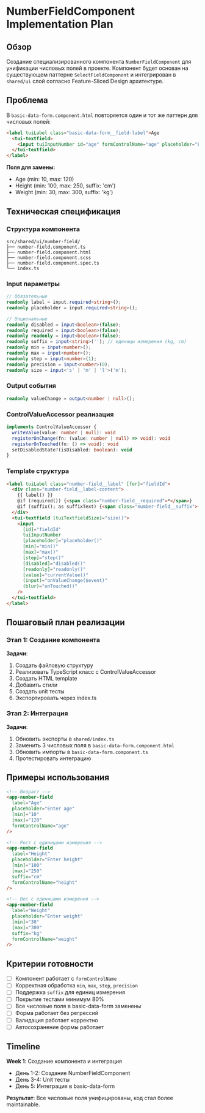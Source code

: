 # NumberFieldComponent Implementation Plan

## Обзор

Создание специализированного компонента `NumberFieldComponent` для унификации числовых полей в проекте. Компонент будет основан на существующем паттерне `SelectFieldComponent` и интегрирован в `shared/ui` слой согласно Feature-Sliced Design архитектуре.

## Проблема

В `basic-data-form.component.html` повторяется один и тот же паттерн для числовых полей:

```html
<label tuiLabel class="basic-data-form__field-label">Age
  <tui-textfield>
    <input tuiInputNumber id="age" formControlName="age" placeholder="Enter age" [min]="10" [max]="120" />
  </tui-textfield>
</label>
```

**Поля для замены:**
- Age (min: 10, max: 120)
- Height (min: 100, max: 250, suffix: 'cm')
- Weight (min: 30, max: 300, suffix: 'kg')

## Техническая спецификация

### Структура компонента
```
src/shared/ui/number-field/
├── number-field.component.ts
├── number-field.component.html
├── number-field.component.scss
├── number-field.component.spec.ts
└── index.ts
```

### Input параметры
```typescript
// Обязательные
readonly label = input.required<string>();
readonly placeholder = input.required<string>();

// Опциональные
readonly disabled = input<boolean>(false);
readonly required = input<boolean>(false);
readonly readonly = input<boolean>(false);
readonly suffix = input<string>(''); // единицы измерения (kg, cm)
readonly min = input<number>();
readonly max = input<number>();
readonly step = input<number>(1);
readonly precision = input<number>(0);
readonly size = input<'s' | 'm' | 'l'>('m');
```

### Output события
```typescript
readonly valueChange = output<number | null>();
```

### ControlValueAccessor реализация
```typescript
implements ControlValueAccessor {
  writeValue(value: number | null): void
  registerOnChange(fn: (value: number | null) => void): void
  registerOnTouched(fn: () => void): void
  setDisabledState?(isDisabled: boolean): void
}
```

### Template структура
```html
<label tuiLabel class="number-field__label" [for]="fieldId">
  <div class="number-field__label-content">
    {{ label() }}
    @if (required()) {<span class="number-field__required">*</span>}
    @if (suffix(); as suffixText) {<span class="number-field__suffix">({{ suffixText }})</span>}
  </div>
  <tui-textfield [tuiTextfieldSize]="size()">
    <input
      [id]="fieldId"
      tuiInputNumber
      [placeholder]="placeholder()"
      [min]="min()"
      [max]="max()"
      [step]="step()"
      [disabled]="disabled()"
      [readonly]="readonly()"
      [value]="currentValue()"
      (input)="onValueChange($event)"
      (blur)="onTouched()"
    />
  </tui-textfield>
</label>
```

## Пошаговый план реализации

### Этап 1: Создание компонента
**Задачи**:
1. Создать файловую структуру
2. Реализовать TypeScript класс с ControlValueAccessor
3. Создать HTML template
4. Добавить стили
5. Создать unit тесты
6. Экспортировать через index.ts

### Этап 2: Интеграция
**Задачи**:
1. Обновить экспорты в `shared/index.ts`
2. Заменить 3 числовых поля в `basic-data-form.component.html`
3. Обновить импорты в `basic-data-form.component.ts`
4. Протестировать интеграцию

## Примеры использования

```html
<!-- Возраст -->
<app-number-field
  label="Age"
  placeholder="Enter age"
  [min]="10"
  [max]="120"
  formControlName="age"
/>

<!-- Рост с единицами измерения -->
<app-number-field
  label="Height"
  placeholder="Enter height"
  [min]="100"
  [max]="250"
  suffix="cm"
  formControlName="height"
/>

<!-- Вес с единицами измерения -->
<app-number-field
  label="Weight"
  placeholder="Enter weight"
  [min]="30"
  [max]="300"
  suffix="kg"
  formControlName="weight"
/>
```

## Критерии готовности

- [ ] Компонент работает с `formControlName`
- [ ] Корректная обработка `min`, `max`, `step`, `precision`
- [ ] Поддержка `suffix` для единиц измерения
- [ ] Покрытие тестами минимум 80%
- [ ] Все числовые поля в basic-data-form заменены
- [ ] Форма работает без регрессий
- [ ] Валидация работает корректно
- [ ] Автосохранение формы работает

## Timeline

**Week 1**: Создание компонента и интеграция
- День 1-2: Создание NumberFieldComponent
- День 3-4: Unit тесты
- День 5: Интеграция в basic-data-form

**Результат**: Все числовые поля унифицированы, код стал более maintainable.
